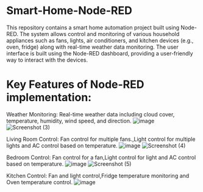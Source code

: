 # Smart-Home-Node-RED

This repository contains a smart home automation project built using Node-RED. The system allows control and monitoring of various household appliances such as fans, lights, air conditioners, and kitchen devices (e.g., oven, fridge) along with real-time weather data monitoring. The user interface is built using the Node-RED dashboard, providing a user-friendly way to interact with the devices.

# Key Features of Node-RED implementation:
Weather Monitoring: Real-time weather data including cloud cover, temperature, humidity, wind speed, and direction.
![image](https://github.com/user-attachments/assets/ea904555-a819-4e74-9e85-4f53fbd7944c)
![Screenshot (3)](https://github.com/user-attachments/assets/d2c4bef5-d3f7-45de-8756-7e6174886858)


Living Room Control:
Fan control for multiple fans.,Light control for multiple lights and AC control based on temperature.
![image](https://github.com/user-attachments/assets/10899ee8-dde0-44a6-b8d0-e49c2730afcc)
![Screenshot (4)](https://github.com/user-attachments/assets/e8fea469-8f5c-49cd-b3c1-112411568167)

Bedroom Control:
Fan control for a fan,Light control for light and AC control based on temperature.
![image](https://github.com/user-attachments/assets/45bb11f6-130f-4d54-80e0-2679312f54e4)
![Screenshot (5)](https://github.com/user-attachments/assets/c6ce617a-dff4-4a76-bcd1-2a0d49845292)

Kitchen Control:
Fan and light control,Fridge temperature monitoring and Oven temperature control.
![image](https://github.com/user-attachments/assets/0446611a-0047-49c0-94f6-1c879448db19)



